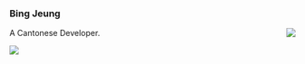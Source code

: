 ### Bing Jeung

<img align="right" src="https://github-readme-stats.vercel.app/api/top-langs/?username=ososoio&theme=tokyonight&hide_langs_below=1" />

A Cantonese Developer.

<img align="center" src="https://github-readme-stats.vercel.app/api?username=ososoio&show_icons=true&theme=tokyonight&hide_title=true" />
